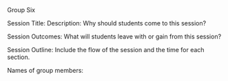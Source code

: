 Group Six

Session Title: Description: Why should students come to this session?

Session Outcomes: What will students leave with or gain from this session?

Session Outline: Include the flow of the session and the time for each section.

Names of group members:
